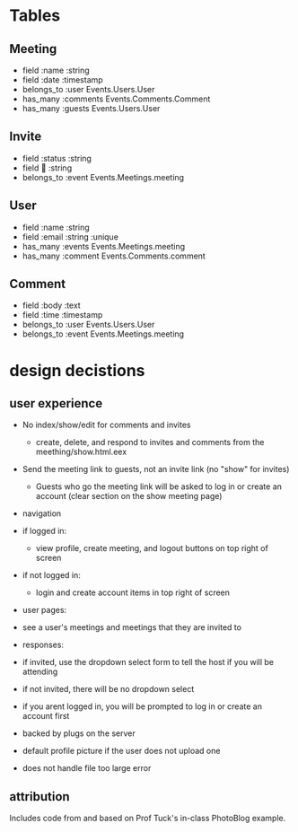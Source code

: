 # Tables #
## Meeting
 - field :name :string
 - field :date :timestamp
 - belongs_to :user Events.Users.User
 - has_many :comments Events.Comments.Comment
 - has_many :guests Events.Users.User

## Invite
 - field :status :string
 - field :email: :string
 - belongs_to :event Events.Meetings.meeting

## User
 - field :name :string
 - field :email :string :unique
 - has_many :events Events.Meetings.meeting
 - has_many :comment Events.Comments.comment

## Comment
 - field :body :text
 - field :time :timestamp
 - belongs_to :user Events.Users.User
 - belongs_to :event Events.Meetings.meeting

# design decistions #

## user experience
 - No index/show/edit for comments and invites
    - create, delete, and respond to invites and comments from the meething/show.html.eex
  
 - Send the meeting link to guests, not an invite link (no "show" for invites)
    - Guests who go the meeting link will be asked to log in or create an account (clear section on the show meeting page)
  
 - navigation
  - if logged in:
    - view profile, create meeting, and logout buttons on top right of screen
  - if not logged in:
    - login and create account items in top right of screen
  
 - user pages:
  - see a user's meetings and meetings that they are invited to

 - responses:
  - if invited, use the dropdown select form to tell the host if you will be attending
  - if not invited, there will be no dropdown select
  - if you arent logged in, you will be prompted to log in or create an account first
  - backed by plugs on the server

 - default profile picture if the user does not upload one

 - does not handle file too large error

## attribution
Includes code from and based on Prof Tuck's in-class PhotoBlog example.


